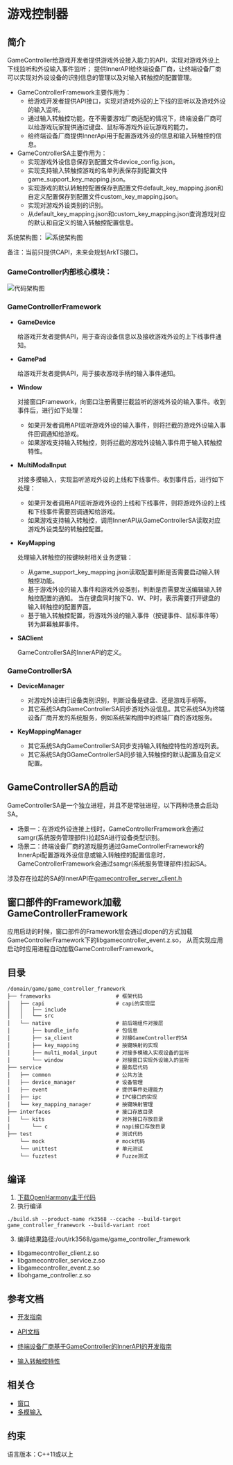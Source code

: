 # 游戏控制器

## 简介

GameController给游戏开发者提供游戏外设接入能力的API，实现对游戏外设上下线监听和外设输入事件监听；
提供InnerAPI给终端设备厂商，让终端设备厂商可以实现对外设设备的识别信息的管理以及对输入转触控的配置管理。

- GameControllerFramework主要作用为：
    - 给游戏开发者提供API接口，实现对游戏外设的上下线的监听以及游戏外设的输入监听。
    - 通过输入转触控功能，在不需要游戏厂商适配的情况下，终端设备厂商可以给游戏玩家提供通过键盘、鼠标等游戏外设玩游戏的能力。
    - 给终端设备厂商提供InnerApi用于配置游戏外设的信息和输入转触控的信息。
- GameControllerSA主要作用为：
    - 实现游戏外设信息保存到配置文件device_config.json。
    - 实现支持输入转触控游戏的名单列表保存到配置文件game_support_key_mapping.json。
    - 实现游戏的默认转触控配置保存到配置文件default_key_mapping.json和自定义配置保存到配置文件custom_key_mapping.json。
    - 实现对游戏外设类别的识别。
    - 从default_key_mapping.json和custom_key_mapping.json查询游戏对应的默认和自定义的输入转触控配置信息。

系统架构图：
![系统架构图](./figures/system_arch.PNG)

备注：当前只提供CAPI，未来会规划ArkTS接口。

### GameController内部核心模块：

![代码架构图](./figures/code_arch.PNG)

### GameControllerFramework

- **GameDevice**

  给游戏开发者提供API，用于查询设备信息以及接收游戏外设的上下线事件通知。

- **GamePad**

  给游戏开发者提供API，用于接收游戏手柄的输入事件通知。

- **Window**

  对接窗口Framework，向窗口注册需要拦截监听的游戏外设的输入事件。收到事件后，进行如下处理：
    - 如果开发者调用API监听游戏外设的输入事件，则将拦截的游戏外设输入事件回调通知给游戏。
    - 如果游戏支持输入转触控，则将拦截的游戏外设输入事件用于输入转触控特性。

- **MultiModalInput**

  对接多摸输入，实现监听游戏外设的上线和下线事件。收到事件后，进行如下处理：
    - 如果开发者调用API监听游戏外设的上线和下线事件，则将游戏外设的上线和下线事件需要回调通知给游戏。
    - 如果游戏支持输入转触控，调用InnerAPI从GameControllerSA读取对应游戏外设类型的转触控配置。

- **KeyMapping**

  处理输入转触控的按键映射相关业务逻辑：
    - 从game_support_key_mapping.json读取配置判断是否需要启动输入转触控功能。
    - 基于游戏外设的输入事件和游戏外设类别，判断是否需要发送编辑输入转触控配置的通知。 当在键盘同时按下Q、W、P时，表示需要打开键盘的输入转触控的配置界面。
    - 基于输入转触控配置，将游戏外设的输入事件（按键事件、鼠标事件等）转为屏幕触屏事件。

- **SAClient**

  GameControllerSA的InnerAPI的定义。

### GameControllerSA

- **DeviceManager**
    - 对游戏外设进行设备类别识别，判断设备是键盘、还是游戏手柄等。
    - 其它系统SA向GameControllerSA同步游戏外设信息。其它系统SA为终端设备厂商开发的系统服务，例如系统架构图中的终端厂商的游戏服务。

- **KeyMappingManager**
    - 其它系统SA向GameControllerSA同步支持输入转触控特性的游戏列表。
    - 其它系统SA向GGameControllerSA同步输入转触控的默认配置及自定义配置。

## GameControllerSA的启动

GameControllerSA是一个独立进程，并且不是常驻进程，以下两种场景会启动SA。

- 场景一：在游戏外设连接上线时，GameControllerFramework会通过samgr(系统服务管理部件)拉起SA进行设备类型识别。
- 场景二：终端设备厂商的游戏服务通过GameControllerFramework的InnerApi配置游戏外设信息或输入转触控的配置信息时，
  GameControllerFramework会通过samgr(系统服务管理部件)拉起SA。

涉及存在拉起的SA的InnerAPI在[gamecontroller_server_client.h](https://gitcode.com/openharmony-sig/game_game_controller_framework/blob/master/frameworks/native/gamecontroller_service/include/gamecontroller_server_client.h)

## 窗口部件的Framework加载GameControllerFramework

应用启动的时候，窗口部件的Framework层会通过dlopen的方式加载GameControllerFramework下的libgamecontroller_event.z.so，
从而实现应用启动时应用进程自动加载GameControllerFramework。

## 目录

```
/domain/game/game_controller_framework
├── frameworks                     # 框架代码
│   ├── capi                       # capi的实现层
│   │   ├── include
│   │   └── src
│   └── native                     # 前后端组件对接层
│       ├── bundle_info            # 包信息
│       ├── sa_client              # 对接GameController的SA
│       ├── key_mapping            # 按键映射的实现
│       ├── multi_modal_input      # 对接多模输入实现设备的监听
│       └── window                 # 对接窗口实现外设输入的监听
├── service                        # 服务层代码
│   ├── common                     # 公共方法
│   ├── device_manager             # 设备管理
│   ├── event                      # 提供事件处理能力
│   ├── ipc                        # IPC接口的实现
│   └── key_mapping_manager        # 按键映射管理
├── interfaces                     # 接口存放目录 
│   └── kits                       # 对外接口存放目录 
│       └── c                      # napi接口存放目录
├── test                           # 测试代码
    └── mock                       # mock代码
    └── unittest                   # 单元测试  
    └── fuzztest                   # Fuzze测试 
```

## 编译

1. [下载OpenHarmony主干代码](https://www.openharmony.cn/download/)
2. 执行编译

```shell
./build.sh --product-name rk3568 --ccache --build-target game_controller_framework --build-variant root
```

3. 编译结果路径:/out/rk3568/game/game_controller_framework

- libgamecontroller_client.z.so
- libgamecontroller_service.z.so
- libgamecontroller_event.z.so
- libohgame_controller.z.so

## 参考文档

- [开发指南](https://gitcode.com/weixin_42784160/docs/blob/master/zh-cn/application-dev/game-controller/Readme-CN.md)

- [API文档](https://gitcode.com/weixin_42784160/docs/blob/master/zh-cn/application-dev/reference/apis-game-controller-kit/Readme-CN.md)

- [终端设备厂商基于GameController的InnerAPI的开发指南](https://gitcode.com/openharmony-sig/game_game_controller_framework/wiki/Home.md)

- [输入转触控特性](https://gitcode.com/openharmony-sig/game_game_controller_framework/wiki/Home.md)

## 相关仓

- [窗口](https://gitee.com/openharmony/window_window_manager/blob/master/README_zh.md)
- [多模输入](https://gitee.com/openharmony/multimodalinput_input/blob/master/README_zh.md)

## 约束

语言版本：C++11或以上